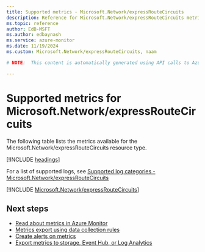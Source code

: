 ```yaml
---
title: Supported metrics - Microsoft.Network/expressRouteCircuits
description: Reference for Microsoft.Network/expressRouteCircuits metrics in Azure Monitor.
ms.topic: reference
author: EdB-MSFT
ms.author: edbaynash
ms.service: azure-monitor
ms.date: 11/19/2024
ms.custom: Microsoft.Network/expressRouteCircuits, naam

# NOTE:  This content is automatically generated using API calls to Azure. Any edits made on these files will be overwritten in the next run of the script. 

---
```


  
# Supported metrics for Microsoft.Network/expressRouteCircuits
  
The following table lists the metrics available for the Microsoft.Network/expressRouteCircuits resource type.  
  
  
[!INCLUDE [headings](~/reusable-content/ce-skilling/azure/includes/azure-monitor/reference/metrics/metrics-headings.md)]  
  
  
  
For a list of supported logs, see [Supported log categories - Microsoft.Network/expressRouteCircuits](../supported-logs/microsoft-network-expressroutecircuits-logs.md)  
  
 

[!INCLUDE [Microsoft.Network/expressRouteCircuits](~/reusable-content/ce-skilling/azure/includes/azure-monitor/reference/metrics/microsoft-network-expressroutecircuits-metrics-include.md)]  



## Next steps

- [Read about metrics in Azure Monitor](/azure/azure-monitor/data-platform)
- [Metrics export using data collection rules](/azure/azure-monitor/essentials/data-collection-metrics)
- [Create alerts on metrics](/azure/azure-monitor/alerts/alerts-overview)
- [Export metrics to storage, Event Hub, or Log Analytics](/azure/azure-monitor/essentials/platform-logs-overview)
